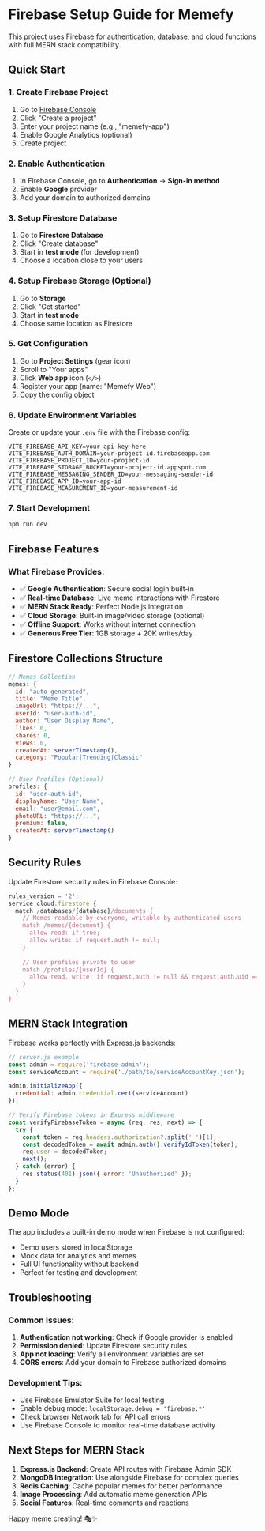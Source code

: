 # Firebase Setup Guide for Memefy

This project uses Firebase for authentication, database, and cloud functions with full MERN stack compatibility.

## Quick Start

### 1. Create Firebase Project
1. Go to [Firebase Console](https://console.firebase.google.com)
2. Click "Create a project"
3. Enter your project name (e.g., "memefy-app")
4. Enable Google Analytics (optional)
5. Create project

### 2. Enable Authentication
1. In Firebase Console, go to **Authentication** → **Sign-in method**
2. Enable **Google** provider
3. Add your domain to authorized domains

### 3. Setup Firestore Database
1. Go to **Firestore Database**
2. Click "Create database"
3. Start in **test mode** (for development)
4. Choose a location close to your users

### 4. Setup Firebase Storage (Optional)
1. Go to **Storage**
2. Click "Get started"
3. Start in **test mode**
4. Choose same location as Firestore

### 5. Get Configuration
1. Go to **Project Settings** (gear icon)
2. Scroll to "Your apps"
3. Click **Web app** icon (`</>`)
4. Register your app (name: "Memefy Web")
5. Copy the config object

### 6. Update Environment Variables
Create or update your `.env` file with the Firebase config:

```env
VITE_FIREBASE_API_KEY=your-api-key-here
VITE_FIREBASE_AUTH_DOMAIN=your-project-id.firebaseapp.com
VITE_FIREBASE_PROJECT_ID=your-project-id
VITE_FIREBASE_STORAGE_BUCKET=your-project-id.appspot.com
VITE_FIREBASE_MESSAGING_SENDER_ID=your-messaging-sender-id
VITE_FIREBASE_APP_ID=your-app-id
VITE_FIREBASE_MEASUREMENT_ID=your-measurement-id
```

### 7. Start Development
```bash
npm run dev
```

## Firebase Features

### What Firebase Provides:
- ✅ **Google Authentication**: Secure social login built-in
- ✅ **Real-time Database**: Live meme interactions with Firestore
- ✅ **MERN Stack Ready**: Perfect Node.js integration  
- ✅ **Cloud Storage**: Built-in image/video storage (optional)
- ✅ **Offline Support**: Works without internet connection
- ✅ **Generous Free Tier**: 1GB storage + 20K writes/day

## Firestore Collections Structure

```js
// Memes Collection
memes: {
  id: "auto-generated",
  title: "Meme Title",
  imageUrl: "https://...",
  userId: "user-auth-id", 
  author: "User Display Name",
  likes: 0,
  shares: 0,
  views: 0,
  createdAt: serverTimestamp(),
  category: "Popular|Trending|Classic"
}

// User Profiles (Optional)
profiles: {
  id: "user-auth-id",
  displayName: "User Name", 
  email: "user@email.com",
  photoURL: "https://...",
  premium: false,
  createdAt: serverTimestamp()
}
```

## Security Rules

Update Firestore security rules in Firebase Console:

```js
rules_version = '2';
service cloud.firestore {
  match /databases/{database}/documents {
    // Memes readable by everyone, writable by authenticated users
    match /memes/{document} {
      allow read: if true;
      allow write: if request.auth != null;
    }
    
    // User profiles private to user
    match /profiles/{userId} {
      allow read, write: if request.auth != null && request.auth.uid == userId;
    }
  }
}
```

## MERN Stack Integration

Firebase works perfectly with Express.js backends:

```js
// server.js example
const admin = require('firebase-admin');
const serviceAccount = require('./path/to/serviceAccountKey.json');

admin.initializeApp({
  credential: admin.credential.cert(serviceAccount)
});

// Verify Firebase tokens in Express middleware
const verifyFirebaseToken = async (req, res, next) => {
  try {
    const token = req.headers.authorization?.split(' ')[1];
    const decodedToken = await admin.auth().verifyIdToken(token);
    req.user = decodedToken;
    next();
  } catch (error) {
    res.status(401).json({ error: 'Unauthorized' });
  }
};
```

## Demo Mode

The app includes a built-in demo mode when Firebase is not configured:
- Demo users stored in localStorage
- Mock data for analytics and memes  
- Full UI functionality without backend
- Perfect for testing and development

## Troubleshooting

### Common Issues:
1. **Authentication not working**: Check if Google provider is enabled
2. **Permission denied**: Update Firestore security rules
3. **App not loading**: Verify all environment variables are set
4. **CORS errors**: Add your domain to Firebase authorized domains

### Development Tips:
- Use Firebase Emulator Suite for local testing
- Enable debug mode: `localStorage.debug = 'firebase:*'`
- Check browser Network tab for API call errors
- Use Firebase Console to monitor real-time database activity

## Next Steps for MERN Stack

1. **Express.js Backend**: Create API routes with Firebase Admin SDK
2. **MongoDB Integration**: Use alongside Firebase for complex queries  
3. **Redis Caching**: Cache popular memes for better performance
4. **Image Processing**: Add automatic meme generation APIs
5. **Social Features**: Real-time comments and reactions

Happy meme creating! 🎭✨